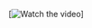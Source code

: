 [![Watch the video](https://raw.githubusercontent.com/ruanluyu/FourierCircleDrawing/master/Resource/miku.jpg)]
